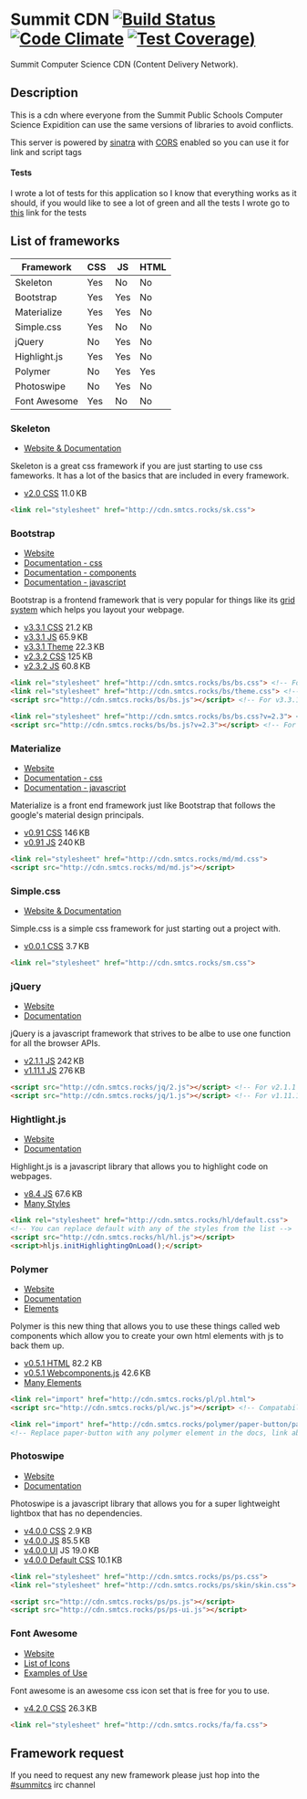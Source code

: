 # Summit CDN [![Build Status](https://img.shields.io/travis/everestps/cdn.svg?style=flat)](https://travis-ci.org/everestps/cdn) [![Code Climate](https://img.shields.io/codeclimate/github/everestps/cdn.svg?style=flat)](https://codeclimate.com/github/everestps/cdn) [![Test Coverage](https://img.shields.io/codeclimate/coverage/github/everestps/cdn.svg?style=flat))](https://codeclimate.com/github/everestps/cdn)

Summit Computer Science CDN (Content Delivery Network).

## Description

This is a cdn where everyone from the Summit Public Schools Computer Science Expidition can use the same versions of libraries to avoid conflicts.

This server is powered by [sinatra](http://sinatrarb.com/) with [CORS](https://en.wikipedia.org/wiki/Cross-origin_resource_sharing) enabled so you can use it for link and script tags

#### Tests

I wrote a lot of tests for this application so I know that everything works as it should, if you would like to see a lot of green and all the tests I wrote go to [this](http://cdn.smtcs.rocks/test) link for the tests

## List of frameworks

| Framework       | CSS | JS  | HTML |
|-----------------|-----|-----|------|
| Skeleton        | Yes | No  | No   |
| Bootstrap       | Yes | Yes | No   |
| Materialize     | Yes | Yes | No   |
| Simple.css      | Yes | No  | No   |
| jQuery          | No  | Yes | No   |
| Highlight.js    | Yes | Yes | No   |
| Polymer         | No  | Yes | Yes  |
| Photoswipe      | No  | Yes | No   |
| Font Awesome    | Yes | No  | No   |

### Skeleton

- [Website & Documentation](http://getskeleton.com/)

Skeleton is a great css framework if you are just starting to use css fameworks. It has a lot of the basics that are included in every framework.

- [v2.0 CSS](http://cdn.smtcs.rocks/sk.css) 11.0 KB

```html
<link rel="stylesheet" href="http://cdn.smtcs.rocks/sk.css">
```

### Bootstrap

- [Website](http://getbootstrap.com)
- [Documentation - css](http://getbootstrap.com/css/)
- [Documentation - components](http://getbootstrap.com/components/)
- [Documentation - javascript](http://getbootstrap.com/javascript/)

Bootstrap is a frontend framework that is very popular for things like its [grid system](http://getbootstrap.com/css/#grid) which helps you layout your webpage.

- [v3.3.1 CSS](http://cdn.smtcs.rocks/bs/bs.css) 21.2 KB
- [v3.3.1 JS](http://cdn.smtcs.rocks/bs/bs.js) 65.9 KB
- [v3.3.1 Theme](http://cdn.smtcs.rocks/bs/theme.css) 22.3 KB
- [v2.3.2 CSS](http://cdn.smtcs.rocks/bs/bs.css?v=2.3) 125 KB
- [v2.3.2 JS](http://cdn.smtcs.rocks/bs/bs.js?v=2.3) 60.8 KB

```html
<link rel="stylesheet" href="http://cdn.smtcs.rocks/bs/bs.css"> <!-- For v3.3.1 -->
<link rel="stylesheet" href="http://cdn.smtcs.rocks/bs/theme.css"> <!-- For v3.3.1 -->
<script src="http://cdn.smtcs.rocks/bs/bs.js"></script> <!-- For v3.3.1 -->

<link rel="stylesheet" href="http://cdn.smtcs.rocks/bs/bs.css?v=2.3"> <!-- For v2.3.2 -->
<script src="http://cdn.smtcs.rocks/bs/bs.js?v=2.3"></script> <!-- For v2.3.2 -->
```

### Materialize

- [Website](http://materializecss.com/)
- [Documentation - css](http://materializecss.com/components.html)
- [Documentation - javascript](http://materializecss.com/javascript.html)

Materialize is a front end framework just like Bootstrap that follows the google's material design principals.

- [v0.91 CSS](http://cdn.smtcs.rocks/md/md.css) 146 KB
- [v0.91 JS](http://cdn.smtcs.rocks/md/md.js) 240 KB

```html
<link rel="stylesheet" href="http://cdn.smtcs.rocks/md/md.css">
<script src="http://cdn.smtcs.rocks/md/md.js"></script>
```

### Simple.css

- [Website & Documentation](http://simplecss.algorithm.dk/)

Simple.css is a simple css framework for just starting out a project with.

- [v0.0.1 CSS](http://cdn.smtcs.rocks/sm.css) 3.7 KB

```html
<link rel="stylesheet" href="http://cdn.smtcs.rocks/sm.css">
```

### jQuery

- [Website](http://jquery.com/)
- [Documentation](http://api.jquery.com/)

jQuery is a javascript framework that strives to be albe to use one function for all the browser APIs.

- [v2.1.1 JS](http://cdn.smtcs.rocks/jq/2.js) 242 KB
- [v1.11.1 JS](http://cdn.smtcs.rocks/jq/1.js) 276 KB

```html
<script src="http://cdn.smtcs.rocks/jq/2.js"></script> <!-- For v2.1.1 -->
<script src="http://cdn.smtcs.rocks/jq/1.js"></script> <!-- For v1.11.1 -->
```

### Hightlight.js

- [Website](https://highlightjs.org/)
- [Documentation](https://highlightjs.org/usage/)

Highlight.js is a javascript library that allows you to highlight code on webpages.

- [v8.4 JS](http://cdn.smtcs.rocks/hl/hl.js) 67.6 KB
- [Many Styles](https://highlightjs.org/static/demo/)

```html
<link rel="stylesheet" href="http://cdn.smtcs.rocks/hl/default.css">
<!-- You can replace default with any of the styles from the list -->
<script src="http://cdn.smtcs.rocks/hl/hl.js"></script>
<script>hljs.initHighlightingOnLoad();</script>
```

### Polymer

- [Website](https://polymer-project.org/)
- [Documentation](https://www.polymer-project.org/docs/polymer/polymer.html)
- [Elements](https://www.polymer-project.org/docs/elements/)

Polymer is this new thing that allows you to use these things called web components which allow you to create your own html elements with js to back them up.

- [v0.5.1 HTML](http://cdn.smtcs.rocks/pl/pl.html) 82.2 KB
- [v0.5.1 Webcomponents.js](http://cdn.smtcs.rocks/pl/wc.js) 42.6 KB
- [Many Elements](https://www.polymer-project.org/docs/elements/)

```html
<link rel="import" href="http://cdn.smtcs.rocks/pl/pl.html">
<script src="http://cdn.smtcs.rocks/pl/wc.js"></script> <!-- Compatability with Older browsers -->

<link rel="import" href="http://cdn.smtcs.rocks/polymer/paper-button/paper-button.html">
<!-- Replace paper-button with any polymer element in the docs, link above-->
```

### Photoswipe

- [Website](http://photoswipe.com/)
- [Documentation](http://photoswipe.com/documentation/getting-started.html)

Photoswipe is a javascript library that allows you for a super lightweight lightbox that has no dependencies.

- [v4.0.0 CSS](http://cdn.smtcs.rocks/ps/ps.css) 2.9 KB
- [v4.0.0 JS](http://cdn.smtcs.rocks/ps/ps.js) 85.5 KB
- [v4.0.0 UI](http://cdn.smtcs.rocks/ps/ps-ui.js) JS 19.0 KB
- [v4.0.0 Default CSS](http://cdn.smtcs.rocks/ps/skin/skin.css) 10.1 KB

```html
<link rel="stylesheet" href="http://cdn.smtcs.rocks/ps/ps.css">
<link rel="stylesheet" href="http://cdn.smtcs.rocks/ps/skin/skin.css"> <!-- optional -->

<script src="http://cdn.smtcs.rocks/ps/ps.js"></script>
<script src="http://cdn.smtcs.rocks/ps/ps-ui.js"></script>
  ```

### Font Awesome

- [Website](http://fontawesome.io/)
- [List of Icons](http://fontawesome.io/icons/)
- [Examples of Use](http://fontawesome.io/examples/)

Font awesome is an awesome css icon set that is free for you to use.

- [v4.2.0 CSS](http://cdn.smtcs.rocks/fa/fa.css) 26.3 KB

```html
<link rel="stylesheet" href="http://cdn.smtcs.rocks/fa/fa.css">
```

## Framework request

If you need to request any new framework please just hop into the [#summitcs](http://irc.smtcs.rocks) irc channel
